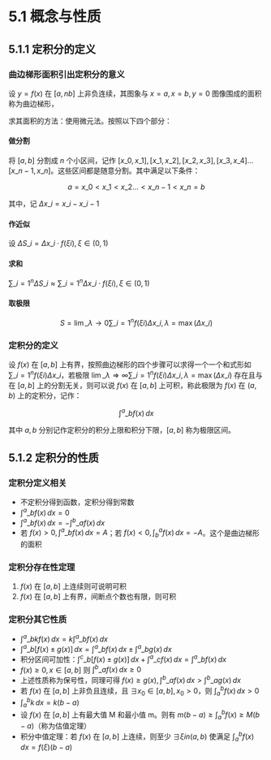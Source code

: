 # 5.1 概念与性质

## 5.1.1 定积分的定义

### 曲边梯形面积引出定积分的意义

设 $y = f(x)$ 在 $[a,\,nb]$ 上非负连续，其图象与 $x=a, x=b, y=0$ 图像围成的面积称为曲边梯形，

求其面积的方法：使用微元法。按照以下四个部分：

#### 做分割

将 $[a,\,b]$ 分割成 $n$ 个小区间，记作 $[x\_0,\,x\_1],\,[x\_1,\,x\_2],\,[x\_2,\,x\_3],\,[x\_3,\,x\_4]...[x\_{n-1},\,x\_n]$。这些区间都是随意分割。其中满足以下条件：

$$
a = x\_0 < x\_1 < x\_2 ... < x\_{n-1} < x\_n = b
$$

其中，记 $\Delta x\_i = x\_i - x\_{i - 1}$

#### 作近似

设 $\Delta S\_i = \Delta x\_i \cdot f(\xi i),\,\xi \in (0,\,1)$

#### 求和

$\sum\_{i=1}^n \Delta S\_i \approx \sum\_{i=1}^n \Delta x\_i \cdot f(\xi i),\,\xi \in (0,\,1)$

#### 取极限

$$
S = \lim\limits\_{\lambda \rightarrow 0} \sum\_{i = 1}^{n} f(\xi i) \Delta x\_i,\,\lambda = \max(\Delta x\_i)
$$

### 定积分的定义

设 $f(x)$ 在 $[a,\,b]$ 上有界，按照曲边梯形的四个步骤可以求得一个一个和式形如 $\sum\_{i = 1}^{n} f(\xi i) \Delta x\_i$，若极限 $\lim\limits\_{\lambda \Rightarrow \infty} \sum\_{i = 1}^{n} f(\xi i) \Delta x\_i ,\,\lambda = \max(\Delta x\_i)$ 存在且与在 $[a,\,b]$ 上的分割无关，则可以说 $f(x)$ 在 $[a,\,b]$ 上可积，称此极限为 $f(x)$ 在 $(a,\,b)$ 上的定积分，记作：

$$
\int^{a}\_{b} f(x)\,dx
$$

其中 $a,\,b$ 分别记作定积分的积分上限和积分下限，$[a,\,b]$ 称为极限区间。

## 5.1.2 定积分的性质

### 定积分定义相关

- 不定积分得到函数，定积分得到常数
- $\int^{a}\_{b} f(x)\,dx = 0$
- $\int^{a}\_{b} f(x)\,dx = - \int^{b}\_{a} f(x)\,dx$
- 若 $f(x) > 0,\,\int^{a}\_{b} f(x)\,dx = A$；若 $f(x) < 0,\,\int^{a}_{b} f(x)\,dx = -A$。这个是曲边梯形的面积

### 定积分存在性定理

1. $f(x)$ 在 $[a,\,b]$ 上连续则可说明可积
2. $f(x)$ 在 $[a,\,b]$ 上有界，间断点个数也有限，则可积

### 定积分其它性质

- $\int^{a}\_{b} k f(x)\,dx = k \int^{a}\_{b} f(x)\,dx$
- $\int^{a}\_{b} [f(x) \pm g(x)]\,dx = \int^{a}\_{b} f(x)\,dx \pm \int^{a}\_{b} g(x)\,dx$
- 积分区间可加性：$\int^{c}\_{b} [f(x) \pm g(x)]\,dx + \int^{a}\_{c} f(x)\,dx = \int^{a}\_{b} f(x)\,dx$
- $f(x) \geq 0,\,x \in [a,\,b]$ 则 $\int^{b}\_{a} f(x)\,dx \geq 0$
- 上述性质称为保号性，同理可得 $f(x) \geq g(x),\,\int^{b}\_{a} f(x)\,dx > \int^{b}\_{a} g(x)\,dx$
- 若 $f(x)$ 在 $[a,\,b]$ 上非负且连续，且 $\exists x_0 \in [a,\,b],\,x_0 > 0$，则 $\int^b_a f(x)\,dx > 0$
- $\int_a^b k\,dx = k(b - a)$
- 设 $f(x)$ 在 $[a,\,b]$ 上有最大值 M 和最小值 m。则有 $m(b-a) \geq \int^b_a f(x) \geq M(b-a)$（称为估值定理）
- 积分中值定理：若 $f(x)$ 在 $[a,\,b]$ 上连续，则至少 $\exists \xi in (a,\,b)$ 使满足 $\int^b_a f(x)\,dx = f(\xi)(b-a)$
